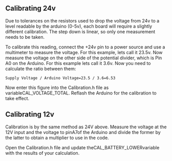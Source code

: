 ## Calibrating 24v

Due to tolerances on the resistors used to drop the voltage from 24v to a level readable by the arduino \(0-5v\), each board will require a slightly different calibration. The step down is linear, so only one measurement needs to be taken.

To calibrate this reading, connect the +24v pin to a power source and use a multimeter to measure the voltage. For this example, lets call it 23.5v. Now measure the voltage on the other side of the potential divider, which is Pin A0 on the Arduino. For this example lets call it 3.6v. Now you need to calculate the ratio between them:

`Supply Voltage / Arduino Voltage=23.5 / 3.6=6.53`

Now enter this figure into the Calibration.h file as variableCAL\_VOLTAGE\_TOTAL. Reflash the Arduino for the calibration to take effect.

## Calibrating 12v

Calibration is by the same method as 24V above. Measure the voltage at the 12V input and the voltage to pinA7of the Arduino and divide the former by the latter to obtain a multiplier to use in the code.

Open the Calibration.h file and update theCAL\_BATTERY\_LOWERvariable with the results of your calculation.

  


